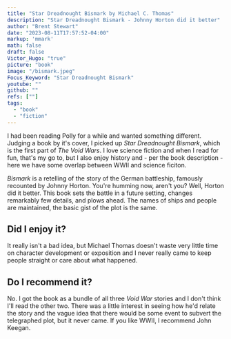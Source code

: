 ```yaml
---
title: "Star Dreadnought Bismark by Michael C. Thomas"
description: "Star Dreadnought Bismark - Johnny Horton did it better"
author: "Brent Stewart"
date: "2023-08-11T17:57:52-04:00"
markup: 'mmark'
math: false
draft: false
Victor_Hugo: "true"
picture: "book"
image: "/bismark.jpeg"
Focus_Keyword: "Star Dreadnought Bismark"
youtube: ""
github: ""
refs: [""]
tags:
  - "book"
  - "fiction"
---
```


I had been reading Polly for a while and wanted something different.  Judging a book by it's cover, I picked up _Star Dreadnought Bismark_, which is the first part of _The Void Wars_.  I love science fiction and when I read for fun, that's my go to, but I also enjoy history and - per the book description - here we have some overlap between WWII and science ficiton.

_Bismark_ is a retelling of the story of the German battleship, famously recounted by Johnny Horton.  You're humming now, aren't you?  Well, Horton did it better.  This book sets the battle in a future setting, changes remarkably few details, and plows ahead.  The names of ships and people are maintained, the basic gist of the plot is the same.

## Did I enjoy it?
It really isn't a bad idea, but Michael Thomas doesn't waste very little time on character development or exposition and I never really came to keep people straight or care about what happened.

## Do I recommend it?
No.  I got the book as a bundle of all three _Void War_ stories and I don't think I'll read the other two.  There was a little interest in seeing how he'd relate the story and the vague idea that there would be some event to subvert the telegraphed plot, but it never came.  If you like WWII, I recommend John Keegan.